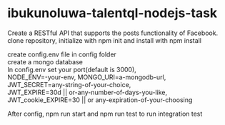 # ibukunoluwa-talentql-nodejs-task

Create a RESTful API that supports the posts functionality of Facebook.\
clone repository, initialize with npm init and install with npm install

create config.env file in config folder\
create a mongo database\
In config.env set your port(default is 3000),\
NODE_ENV=-your-env, MONGO_URI=a-mongodb-url,\
JWT_SECRET=any-string-of-your-choice,\
JWT_EXPIRE=30d || or-any-number-of-days-you-like,\
JWT_cookie_EXPIRE=30 || or any-expiration-of-your-choosing

After config, npm run start and npm run test to run integration test
